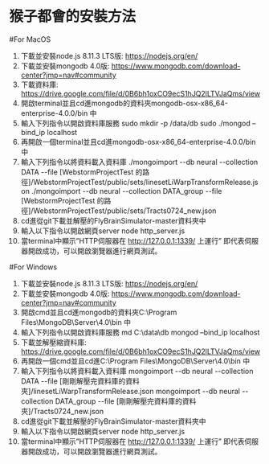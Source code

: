 # 猴子都會的安裝方法
#For MacOS
1.	下載並安裝node.js 8.11.3 LTS版: https://nodejs.org/en/
2.	下載並安裝mongodb 4.0版: https://www.mongodb.com/download-center?jmp=nav#community
3.	下載資料庫: https://drive.google.com/file/d/0B6bh1oxCO9ecS1hJQ2lLTVJaQms/view
4.	開啟terminal並且cd進mongodb的資料夾mongodb-osx-x86_64-enterprise-4.0.0/bin 中
5.	輸入下列指令以開啟資料庫服務
    sudo mkdir -p /data/db
    sudo ./mongod –bind_ip localhost
6. 再開啟一個terminal並且cd進mongodb-osx-x86_64-enterprise-4.0.0/bin 中
7. 輸入下列指令以將資料載入資料庫
    ./mongoimport --db neural --collection DATA --file [WebstormProjectTest 的路徑]/WebstormProjectTest/public/sets/linesetLiWarpTransformRelease.json
    ./mongoimport --db neural --collection DATA_group --file  [WebstormProjectTest 的路徑]/WebstormProjectTest/public/sets/Tracts0724_new.json
8. cd進從git下載並解壓的FlyBrainSimulator-master資料夾中
9. 輸入以下指令以開啟網頁server
    node http_server.js
10. 當terminal中顯示”HTTP伺服器在 http://127.0.0.1:1339/ 上運行” 即代表伺服器開啟成功，可以開啟瀏覽器進行網頁測試。


#For Windows
1.	下載並安裝node.js 8.11.3 LTS版: https://nodejs.org/en/
2.	下載並安裝mongodb 4.0版: https://www.mongodb.com/download-center?jmp=nav#community
3.	開啟cmd並且cd進mongodb的資料夾C:\Program Files\MongoDB\Server\4.0\bin 中
4.	輸入下列指令以開啟資料庫服務
    md C:\\data\db
    mongod –bind_ip localhost
5.	下載並解壓縮資料庫: https://drive.google.com/file/d/0B6bh1oxCO9ecS1hJQ2lLTVJaQms/view 
6. 再開啟一個cmd並且cd進C:\Program Files\MongoDB\Server\4.0\bin 中
7. 輸入下列指令以將資料載入資料庫
    mongoimport --db neural --collection DATA --file [剛剛解壓完資料庫的資料夾]/linesetLiWarpTransformRelease.json
    mongoimport --db neural --collection DATA_group --file  [剛剛解壓完資料庫的資料夾]/Tracts0724_new.json
8. cd進從git下載並解壓的FlyBrainSimulator-master資料夾中
9. 輸入以下指令以開啟網頁server
    node http_server.js
10. 當terminal中顯示”HTTP伺服器在 http://127.0.0.1:1339/ 上運行” 即代表伺服器開啟成功，可以開啟瀏覽器進行網頁測試。
